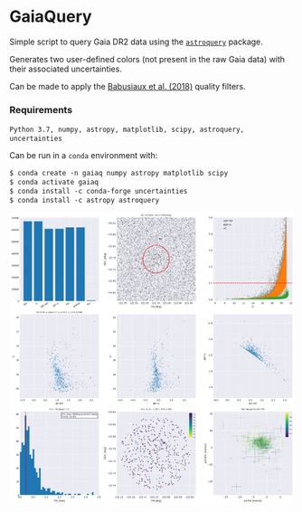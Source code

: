 # GaiaQuery

Simple script to query Gaia DR2 data using the
[`astroquery`](https://astroquery.readthedocs.io) package.

Generates two user-defined colors (not present in the raw Gaia data) with their associated uncertainties.

Can be made to apply the [Babusiaux et al. (2018)](https://ui.adsabs.harvard.edu/abs/2018A%26A...616A..10G/abstract) quality filters.

### Requirements

    Python 3.7, numpy, astropy, matplotlib, scipy, astroquery, uncertainties

Can be run in a `conda` environment with:

    $ conda create -n gaiaq numpy astropy matplotlib scipy
    $ conda activate gaiaq
    $ conda install -c conda-forge uncertainties
    $ conda install -c astropy astroquery

![Alt text](out.png?raw=true)